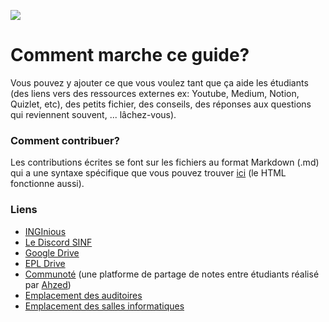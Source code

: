 ![](https://img.shields.io/badge/status-work%20in%20progress-blue?style=flat-square)
# Comment marche ce guide?
Vous pouvez y ajouter ce que vous voulez tant que ça aide les étudiants (des liens vers des ressources externes ex: Youtube, Medium, Notion, Quizlet, etc), des petits fichier, des conseils, des réponses aux questions qui reviennent souvent, ... lâchez-vous).

### Comment contribuer?  

Les contributions écrites se font sur les fichiers au format Markdown (.md) qui a une syntaxe spécifique que vous pouvez trouver [ici](https://www.markdownguide.org/cheat-sheet/) (le HTML fonctionne aussi). 

### Liens

* [INGInious](http://inginious.info.ucl.ac.be/)
* [Le Discord SINF](https://discord.gg/CdtkZjCtUU)
* [Google Drive](https://drive.google.com/drive/folders/0B1i5OL6s8FOsc0R4Y25MQzlJcFU)
* [EPL Drive](https://uclouvain-my.sharepoint.com/:f:/g/personal/miguel_delecourt_student_uclouvain_be/ErNklAdPrRxMhivv3RRPEQABvHvHFqhBpATkxaDGa-OQNw)
* [Communoté](https://www.communote.be/) (une platforme de partage de notes entre étudiants réalisé par [Ahzed](https://github.com/Ahzed11))
* [Emplacement des auditoires](https://uclouvain.be/fr/administrations/adpi/auditoires-ucl-louvain-la-neuve.html)
* [Emplacement des salles informatiques](https://www.google.com/maps/d/viewer?mid=1LhefFjePIBksJEJ91QsFZk2V4hDuNQEL&ll=50.66893714275128%2C4.618649383860323&z=16)
